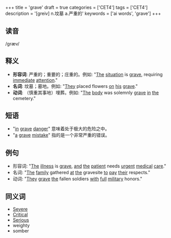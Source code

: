 +++
title = 'grave'
draft = true
categories = ['CET4']
tags = ['CET4']
description = '[greiv] n.坟墓 a.严重的'
keywords = ['ai words', 'grave']
+++

## 读音
/græv/

## 释义
- **形容词**: 严重的；重要的；庄重的。例如: "[The](/post/the/) [situation](/post/situation/) is [grave](/post/grave/), requiring [immediate](/post/immediate/) [attention](/post/attention/)." 
- **名词**: 坟墓；墓地。例如: "[They](/post/they/) placed flowers [on](/post/on/) [his](/post/his/) [grave](/post/grave/)."
- **动词**: （慎重其事地）埋葬。例如: "[The](/post/the/) [body](/post/body/) was solemnly [grave](/post/grave/) [in](/post/in/) [the](/post/the/) cemetery."

## 短语
- "[in](/post/in/) [grave](/post/grave/) [danger](/post/danger/)" 意味着处于极大的危险之中。
- "[a](/post/a/) [grave](/post/grave/) [mistake](/post/mistake/)" 指的是一个非常严重的错误。

## 例句
- 形容词: "[The](/post/the/) [illness](/post/illness/) is [grave](/post/grave/), [and](/post/and/) [the](/post/the/) [patient](/post/patient/) needs [urgent](/post/urgent/) [medical](/post/medical/) [care](/post/care/)."
- 名词: "[The](/post/the/) [family](/post/family/) gathered [at](/post/at/) [the](/post/the/) gravesite [to](/post/to/) [pay](/post/pay/) [their](/post/their/) respects."
- 动词: "[They](/post/they/) [grave](/post/grave/) [the](/post/the/) fallen soldiers [with](/post/with/) [full](/post/full/) [military](/post/military/) honors."

## 同义词
- [Severe](/post/severe/)
- [Critical](/post/critical/)
- [Serious](/post/serious/)
- weighty
- somber
